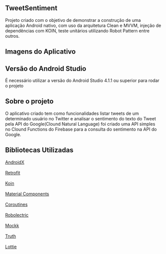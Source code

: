 <h2>TweetSentiment</h2>

Projeto criado com o objetivo de demonstrar a construção de uma aplicação Android nativo, com uso da arquitetura Clean e MVVM, injeção de dependências com KOIN, teste unitários utilizando Robot Pattern entre outros.

<h2>Imagens do Aplicativo</h2>


<h2>Versão do Android Studio</h2>

É necessário utilizar a versão do Android Studio 4.1.1 ou superior para rodar o projeto

<h2>Sobre o projeto</h2>

O aplicativo criado tem como funcionalidades listar tweets de um determinado usuário no Twitter e analisar o sentimento do texto do Tweet pela API do Google(Clound Natural Language)
foi criado uma API simples no Clound Functions do Firebase para a consulta do sentimento na API do Google.

<h2>Bibliotecas Utilizadas</h2>

 <a href="https://developer.android.com/jetpack">AndroidX</a><br><br>
 <a href="https://github.com/square/retrofit">Retrofit</a><br><br>
 <a href="https://github.com/InsertKoinIO/koin">Koin</a><br><br>
 <a href="https://github.com/material-components/material-components-android">Material Components</a><br><br>
 <a href="https://developer.android.com/courses/pathways/android-coroutines">Coroutines</a><br><br>
 <a href="http://robolectric.org/">Robolectric</a><br><br>
 <a href="https://github.com/mockk/mockk">Mockk</a><br><br>
 <a href="https://truth.dev/">Truth</a><br><br>
 <a href="https://github.com/airbnb/lottie-android">Lottie</a><br><br>
